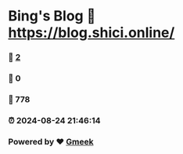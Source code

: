 # Bing's Blog :link: https://blog.shici.online/ 
### :page_facing_up: [2](https://blog.shici.online//tag.html) 
### :speech_balloon: 0 
### :hibiscus: 778 
### :alarm_clock: 2024-08-24 21:46:14 
### Powered by :heart: [Gmeek](https://github.com/Meekdai/Gmeek)

